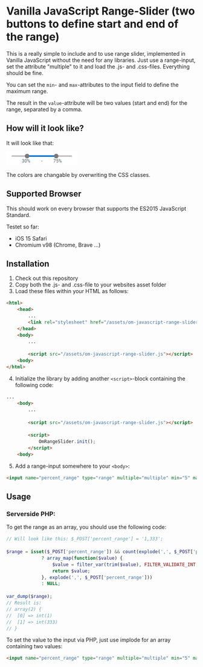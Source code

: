 # Vanilla JavaScript Range-Slider (two buttons to define start and end of the range)
This is a really simple to include and to use range slider, implemented in Vanilla JavaScript without the need for any libraries. Just use a range-input, set the attribute "multiple" to it and load the .js- and .css-files. Everything should be fine.

You can set the `min`- and `max`-attributes to the input field to define the maximum range.

The result in the `value`-attribute will be two values (start and end) for the range, separated by a comma.

## How will it look like?

It will look like that:

![Screenshot](/doc/screenshot.png?raw=true "Screenshot of the control")

The colors are changable by overwriting the CSS classes.

## Supported Browser

This should work on every browser that supports the ES2015 JavaScript Standard.

Testet so far:
- iOS 15 Safari
- Chromium v98 (Chrome, Brave ...)

## Installation

1. Check out this repository
2. Copy both the .js- and .css-file to your websites asset folder
3. Load these files within your HTML as follows:
````HTML
<html>
	<head>
		...
		<link rel="stylesheet" href="/assets/om-javascript-range-slider.css">
	</head>
	<body>
		...
	
		<script src="/assets/om-javascript-range-slider.js"></script>
	<body>
</html>
````
4. Initialize the library by adding another `<script>`-block containing the following code:
````HTML
...
	<body>
		...
	
		<script src="/assets/om-javascript-range-slider.js"></script>
		
		<script>
			OmRangeSlider.init();
		</script>
	<body>

````
5. Add a range-input somewhere to your `<body>`:
````HTML
<input name="percent_range" type="range" multiple="multiple" min="5" max="100" unit="%" value="">
````

## Usage

### Serverside PHP:

To get the range as an array, you should use the following code:

````PHP
// Will look like this: $_POST['percent_range'] = '1,333';

$range = isset($_POST['percent_range']) && count(explode(',', $_POST['percent_range'])) == 2
             ? array_map(function($value) {
			     $value = filter_var(trim($value), FILTER_VALIDATE_INT, array('flags' => FILTER_NULL_ON_FAILURE));
				 return $value;
			 }, explode(',', $_POST['percent_range']))
			 : NULL;
			 
var_dump($range);
// Result is:
// array(2) {
//  [0] => int(1)
//  [1] => int(333)
// }
````

To set the value to the input via PHP, just use implode for an array containing two values:

````HTML
<input name="percent_range" type="range" multiple="multiple" min="5" max="100" unit="%" value="<?php echo implode(',', [5,85]); ?>">
````